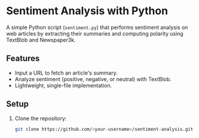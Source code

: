# Sentiment Analysis with Python

A simple Python script (`sentiment.py`) that performs sentiment analysis on web articles by extracting their summaries and computing polarity using TextBlob and Newspaper3k.

## Features
- Input a URL to fetch an article's summary.
- Analyze sentiment (positive, negative, or neutral) with TextBlob.
- Lightweight, single-file implementation.

## Setup
1. Clone the repository:
   ```bash
   git clone https://github.com/<your-username>/sentiment-analysis.git

